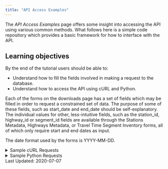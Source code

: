 ```yaml
---
title: "API Access Examples"
---
```

The _API Access Examples_ page offers some insight into accessing the API using various common methods. What follows here is a simple
code repository which provides a basic framework for how to interface with the API.

## Learning objectives
By the end of the tutorial users should be able to:

* Understand how to fill the fields involved in making a request to the database.
* Understand how to access the API using cURL and Python.

Each of the forms on the downloads page has a set of fields which may be filled in order to request a constrained set of data. The purpose of some of these fields, such as start_date and end_date should be self-explanatory.  The individual values for other, less-intuitive fields, such as the station_id, highway_id or segment_id fields are available through the Stations Metadata, Highways Metadata, or Travel Time Segment Inventory forms, all of which only require start and end dates as input.

The date format used by the forms is YYYY-MM-DD.

<details><summary>Sample cURL Requests</summary>

<p>
The versatility of cURL makes it straightforward to download PORTAL data from the command line.  Some basic access examples to facilitate easier cURL access are provided below.

#### Curl Example \#1 - Highways Data, Single Day

The following sample request for data from the Highways dataset returns CSV formatted data with a 15 minute resolution for the highways with ID values 3 and 54 (I-205 NB, and I-205 NB Washington) for May 11, 2020.  It then saves that data into a csv file using -o.

`curl 'http://new.portal.its.pdx.edu:8080/highways/api/freewaydata/?start_date=2020-05-11&end_date=2020-05-11&
format=csv&highway_id=3&highway_id=54&resolution=00%3A15%3A00' -H 'Host: new.portal.its.pdx.edu:8080' -H 'Referer:
http://new.portal.its.pdx.edu:8080/downloads/ -o highways_data.csv'`

#### Curl Example \#2 - Highways Data, Limited by Days of Week Over a Range of Dates

The following sample request for data from the Highways dataset returns CSV formatted data with a 15 minute resolution for the highways with ID values 3 and 51 (I-205 NB and I-205 NB Washington) for Wednesdays, Thursdays and Fridays only, within a date range of May 05, 2020 and May 15, 2020.

`curl "http://new.portal.its.pdx.edu:8080/highways/api/freewaydata/?start_date=2020-05-04&end_date=2020-05-15&days_of_
week=3&days_of_week=4&days_of_week=5&format=csv&highway_id=3&highway_id=54&resolution=01"%"3A00"%"3A00" -H 'Host:
new.portal.its.pdx.edu:8080' -H 'Referer: http://new.portal.its.pdx.edu:8080/downloads/ -o highways_data.csv'`

#### Curl Example \#3 - Travel Time Data

The following sample request for data from the Travel Time dataset returns CSV formatted data with a 1 hour resolution, for the I-205 Foster NB and SB segments.

`curl "http://new.portal.its.pdx.edu:8080/traveltime/api/aggregatedsegmentcalcs/?start_date=2020-05-27
&end_date=2020-05-27&format=csv&resolution=01"%"3A00"%"3A00&segment_id=2264&segment_id=2275" -H 'Host:
new.portal.its.pdx.edu:8080' -H 'Referer: http://new.portal.its.pdx.edu:8080/downloads/ -o travel_time_data.csv'`

#### Curl Example \#4 - Trimet Data

The following request for data from the TriMet ridership dataset returns the TriMet for the selected quarter; zip is selected here as that is how the file is served through the website - when unzipped, the data is available in .csv format _only_.

`curl "http://new.portal.its.pdx.edu:8080/transit/downloadquarterlydata?agency=trimet&quarter=2019-q3-summer"
-H 'Host: new.portal.its.pdx.edu:8080' -H 'Referer: http://new.portal.its.pdx.edu:8080/downloads/ -o trimet.zip'`

</p>
</details>

<details><summary>Sample Python Requests</summary>
<p>
  
#### The following Python examples will work verbatim in Python 3.6 or later. Earlier versions will require some modification.

#### Python Example \#1 - Highways Data, Single Day

The following sample request for data from the Highways dataset returns CSV formatted data with a 15 minute resolution for the highways with ID values 3 and 54 (I-205 NB, and I-205 NB Washington) for May 11, 2020.  It then saves that data into a csv file using -o.

```
import requests
import csv

headers = {
        'Host': 'new.portal.its.pdx.edu:8080',
        'Referer': 'http://new.portal.its.pdx.edu:8080/downloads/',
}

params = (
        ('start_date', '2020-05-11'),
        ('end_date', '2020-05-11'),
        ('format', 'csv'),
        ('highway_id', ['3', '54']),
        ('resolution', '00:15:00'),
)
try:
    response = requests.get(
            'http://new.portal.its.pdx.edu:8080/highways/api/freewaydata/',
            headers = headers, params = params)
    response.raise_for_status()
except HTTPError as http_err:
    print(f'HTTP Error: {http_err}')
except Exception as err:
    print(f'Error: {err}')
else:
    print('Writing Output.')

with open('highways_data.csv', 'w+') as file:
    file.write(response.text)
```

#### Python Example \#2 - Highways Data, Limited by Days of Week Over a Range of Dates

The following sample request for data from the Highways dataset returns CSV formatted data with a 15 minute resolution for the highways with ID values 3 and 51 (I-205 NB and I-205 NB Washington) for Wednesdays, Thursdays and Fridays only, within a date range of May 05, 2020 and May 15, 2020.

```
import requests
import csv

headers = {
        'Host': 'new.portal.its.pdx.edu:8080',
        'Referer': 'http://new.portal.its.pdx.edu:8080/downloads/',
}

params = (
        ('start_date', '2020-05-04'),
        ('end_date', '2020-05-15'),
        ('days_of_week',['3', '4', '5']),
        ('format', 'csv'),
        ('highway_id', ['3', '54']),
        ('resolution', '01:00:00'),
)

try:
    response = requests.get(
        'http://new.portal.its.pdx.edu:8080/highways/api/freewaydata/',
        headers=headers, params=params)
    response.raise_for_status()
except HTTPError as http_err:
    print(f'HTTP Error: {http_err}')
except Exception as err:
    print(f'Error: {err}')
else:
    print('Writing Output.')

with open('highways_data.csv', 'w+') as file:
    file.write(response.text)
```

#### Python Example \#3 - Travel Time Data

The following sample request for data from the Travel Time dataset returns CSV formatted data with a 1 hour resolution, for the I-205 Foster NB and SB segments. 

```
import requests
import csv

headers = {
        'Host': 'new.portal.its.pdx.edu:8080',
        'Referer': 'http://new.portal.its.pdx.edu:8080/downloads/',
}

params = (
        ('start_date', '2020-05-27'),
        ('end_date', '2020-05-27'),
        ('format', 'csv'),
        ('resolution', '01:00:00'),
        ('setgment_id', ['2264', '2275']),
)

try:
    response = requests.get(
            'http://new.portal.its.pdx.edu:8080/traveltime/api/aggregatedsegmentcalcs/',
            headers=headers, params=params)
    response.raise_for_status()
except HTTPError as http_err:
    print(f'HTTP error occurred: {http_err}')
except Exception as err:
    print(f'Other error occurred: {err}')
else:
    print('Writing Output')

with open('travel_time_data.csv', 'w+') as file:
    file.write(response.text)
```

#### Python Example \#4 - Trimet Data

The following request for data from the TriMet ridership dataset returns the TriMet for the selected quarter; zip is selected here as that is how the file is served through the website - when unzipped, the data is available in .csv format _only_.

```
import requests

headers = {
        'Referer': 'http://new.portal.its.pdx.edu:8080/downloads/',
}

params = (
        ('agency', 'trimet'),
        ('quarter', '2019-q3-summer'),
)

try:
    response = requests.get(
            'http://new.portal.its.pdx.edu:8080/transit/downloadquarterlydata',
            headers = headers, params=params)
    response.raise_for_status()
except HttpError as http_err:
    print(f'HTTP Error: {http_err}')
except Exception as err:
    print(f'Error: {err}')
else:
    print('Downloading Zip File.')
with open('transit_data.zip', 'wb') as zipfile:
    for chunk in response.iter_content(128):
        zipfile.write(chunk)
```

</p>
</details>
Last Updated: 2020-07-07

